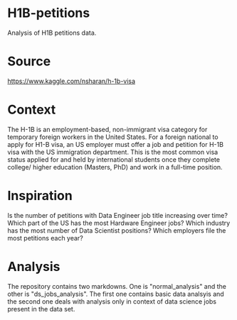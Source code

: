 # H1B-petitions
Analysis of H1B petitions data.

# Source

https://www.kaggle.com/nsharan/h-1b-visa

# Context

The H-1B is an employment-based, non-immigrant visa category for temporary foreign workers in the United States. For a foreign national to apply for H1-B visa, an US employer must offer a job and petition for H-1B visa with the US immigration department. This is the most common visa status applied for and held by international students once they complete college/ higher education (Masters, PhD) and work in a full-time position.

# Inspiration

Is the number of petitions with Data Engineer job title increasing over time? Which part of the US has the most Hardware Engineer jobs? Which industry has the most number of Data Scientist positions? Which employers file the most petitions each year?

# Analysis

The repository contains two markdowns. One is "normal_analysis" and the other is "ds_jobs_analysis". The first one contains basic data analsyis and the second one deals with analysis only in context of data science jobs present in the data set.